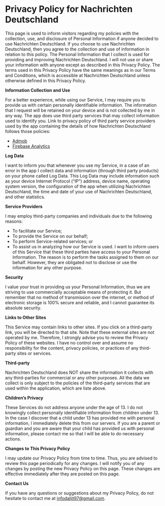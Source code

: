 
# Privacy Policy for Nachrichten Deutschland

This page is used to inform visitors regarding my policies with the collection, use, and disclosure of Personal Information if anyone decided to use Nachrichten Deutschland. 
If you choose to use Nachrichten Deutschland, then you agree to the collection and use of information in relation to this policy. The Personal Information that I collect is used for providing and improving Nachrichten Deutschland. I will not use or share your information with anyone except as described in this Privacy Policy. 
The terms used in this Privacy Policy have the same meanings as in our Terms and Conditions, which is accessible at Nachrichten Deutschland unless otherwise defined in this Privacy Policy. 

**Information Collection and Use**

For a better experience, while using our Service, I may require you to provide us with certain personally identifiable information. The information that I request will be retained on your device and is not collected by me in any way. 
The app does use third party services that may collect information used to identify you. 
Link to privacy policy of third party service providers used by the app containing the details of how Nachrichten Deutschland follows those policies:

- [Admob](https://support.google.com/admob/answer/6128543?hl=en-GB)
- [Firebase Analytics](https://firebase.google.com/policies/analytics)
    
**Log Data**

I want to inform you that whenever you use my Service, in a case of an error in the app I collect data and information (through third party products) on your phone called Log Data. This Log Data may include information such as your device Internet Protocol (“IP”) address, device name, operating system version, the configuration of the app when utilizing Nachrichten Deutschland, the time and date of your use of Nachrichten Deutschland, and other statistics. 

**Service Providers**

I may employ third-party companies and individuals due to the following reasons: 
- To facilitate our Service; 
- To provide the Service on our behalf; 
- To perform Service-related services; or 
- To assist us in analyzing how our Service is used.
I want to inform users of this Service that these third parties have access to your Personal Information. The reason is to perform the tasks assigned to them on our behalf. However, they are obligated not to disclose or use the information for any other purpose. 

**Security**

I value your trust in providing us your Personal Information, thus we are striving to use commercially acceptable means of protecting it. But remember that no method of transmission over the internet, or method of electronic storage is 100% secure and reliable, and I cannot guarantee its absolute security. 

**Links to Other Sites**

This Service may contain links to other sites. If you click on a third-party link, you will be directed to that site. Note that these external sites are not operated by me. Therefore, I strongly advise you to review the Privacy Policy of these websites. I have no control over and assume no responsibility for the content, privacy policies, or practices of any third-party sites or services. 

**Third-party**

Nachrichten Deutschland does NOT share the information it collects with any third-parties for commercial or any other purposes. All the data we collect is only subject to the policies of the third-party services that are used within the application, which are liste above.

**Children’s Privacy**

These Services do not address anyone under the age of 13. I do not knowingly collect personally identifiable information from children under 13. In the case I discover that a child under 13 has provided me with personal information, I immediately delete this from our servers. If you are a parent or guardian and you are aware that your child has provided us with personal information, please contact me so that I will be able to do necessary actions. 

**Changes to This Privacy Policy**

I may update our Privacy Policy from time to time. Thus, you are advised to review this page periodically for any changes. I will notify you of any changes by posting the new Privacy Policy on this page. These changes are effective immediately after they are posted on this page. 

**Contact Us**

If you have any questions or suggestions about my Privacy Policy, do not hesitate to contact me at infodaljit97@gmail.com. 

